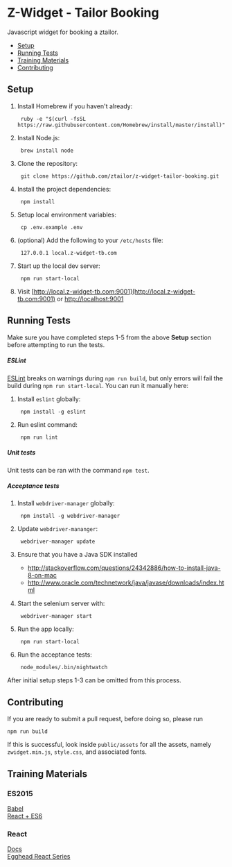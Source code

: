 # Z-Widget - Tailor Booking

Javascript widget for booking a ztailor.
 
- [Setup](#setup)
- [Running Tests](#running-tests)
- [Training Materials](#training-materials)
- [Contributing](#contributing)

## Setup

1. Install Homebrew if you haven't already:

        ruby -e "$(curl -fsSL https://raw.githubusercontent.com/Homebrew/install/master/install)"  

2. Install Node.js:

        brew install node

3. Clone the repository:

        git clone https://github.com/ztailor/z-widget-tailor-booking.git

4. Install the project dependencies:

        npm install

5. Setup local environment variables:

        cp .env.example .env

6. (optional) Add the following to your `/etc/hosts` file:

        127.0.0.1 local.z-widget-tb.com

7. Start up the local dev server:

        npm run start-local

8. Visit [http://local.z-widget-tb.com:9001](http://local.z-widget-tb.com:9001) or [http://localhost:9001](locahost:9001)


## Running Tests

Make sure you have completed steps 1-5 from the above __Setup__ section before attempting to run the tests.

##### ESLint

[ESLint](http://eslint.org/) breaks on warnings during `npm run build`, but only errors will fail the build during `npm run start-local`. You can run it manually here:

1. Install `eslint` globally:

        npm install -g eslint

2. Run eslint command:

        npm run lint

##### Unit tests

Unit tests can be ran with the command `npm test`.

##### Acceptance tests

1. Install `webdriver-manager` globally:

        npm install -g webdriver-manager

2. Update `webdriver-mananger`:

        webdriver-manager update

3. Ensure that you have a Java SDK installed

    * http://stackoverflow.com/questions/24342886/how-to-install-java-8-on-mac     
    * http://www.oracle.com/technetwork/java/javase/downloads/index.html

4. Start the selenium server with:

        webdriver-manager start

5. Run the app locally:

        npm run start-local

6. Run the acceptance tests:

        node_modules/.bin/nightwatch

After initial setup steps 1-3 can be omitted from this process.

## Contributing

 If you are ready to submit a pull request, before doing so, please run

```
npm run build
```

If this is successful, look inside `public/assets` for all the assets, namely `zwidget.min.js`, `style.css`, and associated fonts.

## Training Materials

### ES2015
[Babel](https://babeljs.io/docs/learn-es2015/)  
[React + ES6](https://babeljs.io/blog/2015/06/07/react-on-es6-plus)

### React

[Docs](http://facebook.github.io/react/docs/getting-started.html)  
[Egghead React Series](https://egghead.io/technologies/react)
